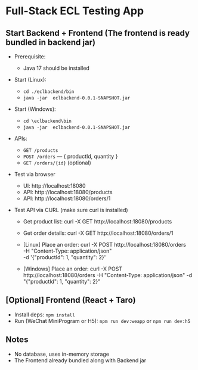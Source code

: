 # Full-Stack ECL Testing App

## Start Backend + Frontend (The frontend is ready bundled in backend jar)
- Prerequisite:
  - Java 17 should be installed

- Start (Linux): 
  - `cd ./eclbackend/bin`
  - `java -jar  eclbackend-0.0.1-SNAPSHOT.jar`

- Start (Windows):
  - `cd \eclbackend\bin` 
  - `java -jar  eclbackend-0.0.1-SNAPSHOT.jar`

- APIs:
    - `GET /products`
    - `POST /orders` — { productId, quantity }
    - `GET /orders/{id}` (optional)
	
- Test via browser
    - UI: http://localhost:18080
	- API: http://localhost:18080/products
	- API: http://localhost:18080/orders/1
	
- Test API via CURL (make sure curl is installed)
    - Get product list:
	  curl -X GET http://localhost:18080/products

	- Get order details:
	  curl -X GET http://localhost:18080/orders/1

    - [Linux] Place an order:
	  curl -X POST http://localhost:18080/orders \
			-H "Content-Type: application/json" \
			-d '{"productId": 1, "quantity": 2}'

    - [Windows] Place an order:
      curl -X POST http://localhost:18080/orders -H "Content-Type: application/json" -d "{\"productId\": 1, \"quantity\": 2}"


## [Optional] Frontend (React + Taro)
- Install deps: `npm install`
- Run (WeChat MiniProgram or H5): `npm run dev:weapp` or `npm run dev:h5`

## Notes
- No database, uses in-memory storage
- The Frontend already bundled along with Backend jar

